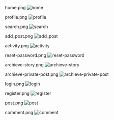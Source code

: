 home.png
![home](https://github.com/user-attachments/assets/3c15e332-01c5-43c0-b675-2c3ad7fdd4b1)

profile.png
![profile](https://github.com/user-attachments/assets/551f83ef-4b78-4159-8fd8-26b33d52c461)

search.png
![search](https://github.com/user-attachments/assets/a789a2e4-a11f-4b40-afaa-823a05e24865)

add_post.png
![add_post](https://github.com/user-attachments/assets/e1930cbc-9944-48b2-a9bf-91e69bcc1fcf)

activity.png
![activity](https://github.com/user-attachments/assets/d5c1fe2c-0aee-41b6-b44d-90af8d04f54f)

reset-password.png
![reset-password](https://github.com/user-attachments/assets/48cf1238-4a71-446b-85b6-15e921421e96)

archieve-story.png
![archieve-story](https://github.com/user-attachments/assets/05a102ff-56a7-4b10-9940-6b781b67dcf4)

archieve-private-post.png
![archieve-private-post](https://github.com/user-attachments/assets/471adc86-2f8c-43f5-a8d7-79012985616a)

login.png
![login](https://github.com/user-attachments/assets/20c7b35b-9975-438a-ac2e-33c52290e265)

register.png
![register](https://github.com/user-attachments/assets/3ccc706c-0fd0-442f-a151-7137b84734de)

post.png
![post](https://github.com/user-attachments/assets/1168e632-0642-4d5b-b1bb-9e6c1e38bc4f)

comment.png
![comment](https://github.com/user-attachments/assets/35ab686d-eeef-4284-96bc-a72613a1e68a)
